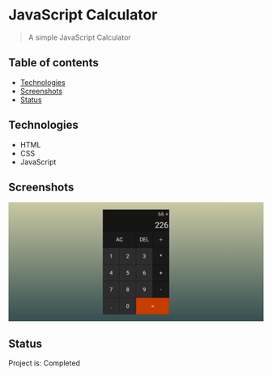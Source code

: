 # JavaScript Calculator
> A simple JavaScript Calculator

## Table of contents
* [Technologies](#technologies)
* [Screenshots](#screenshots)
* [Status](#status)

## Technologies
* HTML
* CSS
* JavaScript


## Screenshots
![Example screenshot](./images/javascript-calculator-screenshot-for-readme.PNG)


## Status
Project is: Completed
